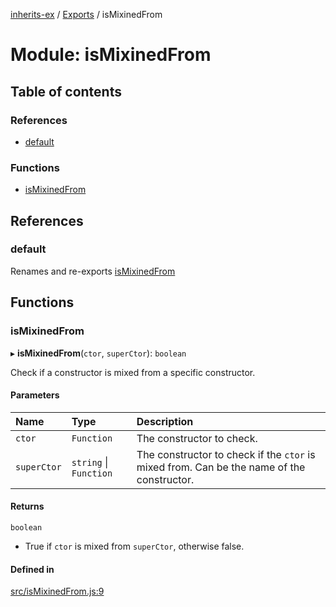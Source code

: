 [inherits-ex](../README.md) / [Exports](../modules.md) / isMixinedFrom

# Module: isMixinedFrom

## Table of contents

### References

- [default](isMixinedFrom.md#default)

### Functions

- [isMixinedFrom](isMixinedFrom.md#ismixinedfrom)

## References

### default

Renames and re-exports [isMixinedFrom](isMixinedFrom.md#ismixinedfrom)

## Functions

### isMixinedFrom

▸ **isMixinedFrom**(`ctor`, `superCtor`): `boolean`

Check if a constructor is mixed from a specific constructor.

#### Parameters

| Name | Type | Description |
| :------ | :------ | :------ |
| `ctor` | `Function` | The constructor to check. |
| `superCtor` | `string` \| `Function` | The constructor to check if the `ctor` is mixed from. Can be the name of the constructor. |

#### Returns

`boolean`

- True if `ctor` is mixed from `superCtor`, otherwise false.

#### Defined in

[src/isMixinedFrom.js:9](https://github.com/snowyu/inherits-ex.js/blob/696e49c/src/isMixinedFrom.js#L9)
